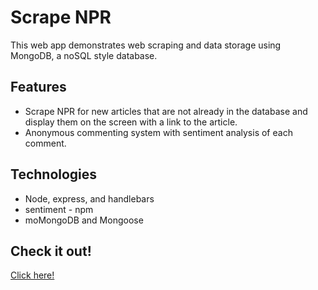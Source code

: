 # Scrape NPR
This web app demonstrates web scraping and data storage using MongoDB, a noSQL style database.
## Features
* Scrape NPR for new articles that are not already in the database and display them on the screen with a link to the article.
* Anonymous commenting system with sentiment analysis of each comment.
## Technologies
* Node, express, and handlebars
* sentiment - npm
* moMongoDB and Mongoose
## Check it out!
[Click here!](https://mongodbnews.herokuapp.com/)
